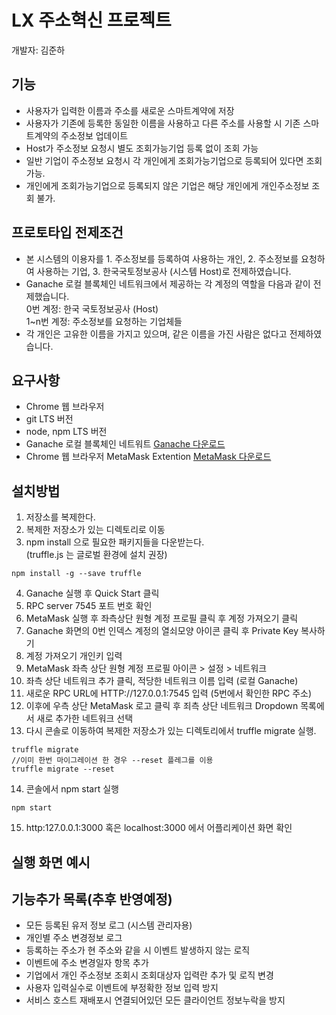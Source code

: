 LX 주소혁신 프로젝트
====

개발자: 김준하<br/>

기능
----
+ 사용자가 입력한 이름과 주소를 새로운 스마트계약에 저장
+ 사용자가 기존에 등록한 동일한 이름을 사용하고 다른 주소를 사용할 시 기존 스마트계약의 주소정보 업데이트
+ Host가 주소정보 요청시 별도 조회가능기업 등록 없이 조회 가능
+ 일반 기업이 주소정보 요청시 각 개인에게 조회가능기업으로 등록되어 있다면 조회 가능.
+ 개인에게 조회가능기업으로 등록되지 않은 기업은 해당 개인에게 개인주소정보 조회 불가.

프로토타입 전제조건
----
- 본 시스템의 이용자를 1. 주소정보를 등록하여 사용하는 개인, 2. 주소정보를 요청하여 사용하는 기업, 3. 한국국토정보공사 (시스템 Host)로 전제하였습니다.
- Ganache 로컬 블록체인 네트워크에서 제공하는 각 계정의 역할을 다음과 같이 전제했습니다.<br/>
0번 계정: 한국 국토정보공사 (Host)<br/>
1~n번 계정: 주소정보를 요청하는 기업체들
- 각 개인은 고유한 이름을 가지고 있으며, 같은 이름을 가진 사람은 없다고 전제하였습니다. 

요구사항
----
+ Chrome 웹 브라우저
+ git LTS 버전
+ node, npm LTS 버전
+ Ganache 로컬 블록체인 네트워트 [Ganache 다운로드](https://www.trufflesuite.com/ganache, "ganache downloader")
+ Chrome 웹 브라우저 MetaMask Extention [MetaMask 다운로드](https://chrome.google.com/webstore/detail/metamask/nkbihfbeogaeaoehlefnkodbefgpgknn?hl=ko, "Metamask downloader")

설치방법
----
1. 저장소를 복제한다.
2. 복제한 저장소가 있는 디렉토리로 이동
3. npm install 으로 필요한 패키지들을 다운받는다. <br/> (truffle.js 는 글로벌 환경에 설치 권장)
```
npm install -g --save truffle
```
4. Ganache 실행 후 Quick Start 클릭
5. RPC server 7545 포트 번호 확인
6. MetaMask 실행 후 좌측상단 원형 계정 프로필 클릭 후 계정 가져오기 클릭
7. Ganache 화면의 0번 인덱스 계정의 열쇠모양 아이콘 클릭 후 Private Key 복사하기
8. 계정 가져오기 개인키 입력
9. MetaMask 좌측 상단 원형 계정 프로필 아이콘 > 설정 > 네트워크
10. 좌측 상단 네트워크 추가 클릭, 적당한 네트워크 이름 입력 (로컬 Ganache)
11. 새로운 RPC URL에 HTTP://127.0.0.1:7545 입력 (5번에서 확인한 RPC 주소)
12. 이후에 우측 상단 MetaMask 로고 클릭 후 죄측 상단 네트워크 Dropdown 목록에서 새로 추가한 네트워크 선택
13. 다시 콘솔로 이동하여 복제한 저장소가 있는 디렉토리에서 truffle migrate 실행.
```
truffle migrate
//이미 한번 마이그레이션 한 경우 --reset 플레그를 이용
truffle migrate --reset
```
14. 콘솔에서 npm start 실행
```
npm start
```
15. http:127.0.0.1:3000 혹은 localhost:3000 에서 어플리케이션 화면 확인

실행 화면 예시
----

기능추가 목록(추후 반영예정)
----
+ 모든 등록된 유저 정보 로그 (시스템 관리자용)
+ 개인별 주소 변경정보 로그
+ 등록하는 주소가 현 주소와 같을 시 이벤트 발생하지 않는 로직
+ 이벤트에 주소 변경일자 항목 추가
+ 기업에서 개인 주소정보 조회시 조회대상자 입력란 추가 및 로직 변경
+ 사용자 입력실수로 이벤트에 부정확한 정보 입력 방지
+ 서비스 호스트 재배포시 연결되어있던 모든 클라이언트 정보누락을 방지
<br/>